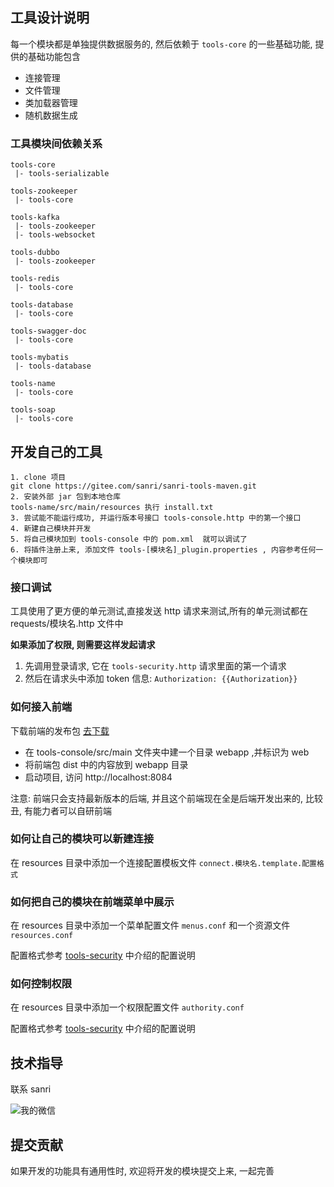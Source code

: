 ## 工具设计说明

每一个模块都是单独提供数据服务的, 然后依赖于 `tools-core` 的一些基础功能, 提供的基础功能包含 

- 连接管理
- 文件管理
- 类加载器管理
- 随机数据生成

### 工具模块间依赖关系

```
tools-core
 |- tools-serializable
 
tools-zookeeper
 |- tools-core

tools-kafka 
 |- tools-zookeeper
 |- tools-websocket
  
tools-dubbo
 |- tools-zookeeper
 
tools-redis
 |- tools-core
   
tools-database
 |- tools-core

tools-swagger-doc
 |- tools-core

tools-mybatis 
 |- tools-database

tools-name
 |- tools-core
 
tools-soap
 |- tools-core
```

## 开发自己的工具
```
1. clone 项目
git clone https://gitee.com/sanri/sanri-tools-maven.git
2. 安装外部 jar 包到本地仓库
tools-name/src/main/resources 执行 install.txt 
3. 尝试能不能运行成功, 并运行版本号接口 tools-console.http 中的第一个接口
4. 新建自己模块并开发
5. 将自己模块加到 tools-console 中的 pom.xml  就可以调试了
6. 将插件注册上来, 添加文件 tools-[模块名]_plugin.properties , 内容参考任何一个模块即可
```

### 接口调试
工具使用了更方便的单元测试,直接发送 http 请求来测试,所有的单元测试都在 requests/模块名.http 文件中

**如果添加了权限, 则需要这样发起请求**

1. 先调用登录请求, 它在 `tools-security.http` 请求里面的第一个请求
2. 然后在请求头中添加 token 信息: `Authorization: {{Authorization}}`

### 如何接入前端
下载前端的发布包 [去下载](https://gitee.com/sanri/sanritoolsvue/releases)

- 在 tools-console/src/main 文件夹中建一个目录 webapp ,并标识为 web
- 将前端包 dist 中的内容放到 webapp 目录 
- 启动项目, 访问 http://localhost:8084

注意: 前端只会支持最新版本的后端, 并且这个前端现在全是后端开发出来的, 比较丑, 有能力者可以自研前端

### 如何让自己的模块可以新建连接
在 resources 目录中添加一个连接配置模板文件 `connect.模块名.template.配置格式`

### 如何把自己的模块在前端菜单中展示
在 resources 目录中添加一个菜单配置文件 `menus.conf` 和一个资源文件 `resources.conf`

配置格式参考 [tools-security](../tools-security/src/main/resources/tools-security-introduce.md) 中介绍的配置说明 

### 如何控制权限
在 resources 目录中添加一个权限配置文件 `authority.conf`

配置格式参考 [tools-security](../tools-security/src/main/resources/tools-security-introduce.md) 中介绍的配置说明 

## 技术指导 
联系 sanri 

![我的微信](https://images.gitee.com/uploads/images/2020/0802/183913_c89fb735_409739.jpeg)

## 提交贡献
如果开发的功能具有通用性时, 欢迎将开发的模块提交上来, 一起完善 